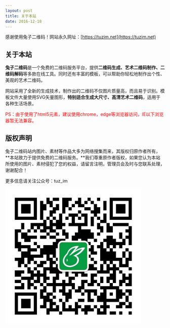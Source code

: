 ```yaml
---
layout: post
title: 关于本站
date: 2016-12-18
---
```


感谢使用兔子二维码！网站永久网址：[https://tuzim.net](https://tuzim.net)

## 关于本站

**兔子二维码**是一个免费的二维码服务平台，提供**二维码生成、艺术二维码制作、二维码解码**等多款在线工具。同时还有丰富的模板，可以帮助你轻松地制作出个性、美观的艺术二维码。

网站采用了全新的生成技术，制作出的二维码不仅图片质量高，而且易于识别。模板文件大量使用SVG矢量图形，**特别适合生成大尺寸、高清艺术二维码**，适用于各种生活场景。

<span style="color: #ff0000;">PS：由于使用了html5元素，建议使用chrome，edge等浏览器访问，IE以下浏览器暂无法兼容。</span>

## 版权声明

兔子二维码站内图片、素材等作品大多为网络搜集而来，其版权归原作者所有，**本站致力于提供免费的二维码服务。**我们尊重原作者版权，如果您认为本站所使用的图片、素材侵犯了您的权益，请留言注明，管理员会及时与您联系处理，谢谢配合！

更多信息请关注公众号：tuz_im

![](/tuz_im.jpg)
